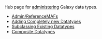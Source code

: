 <slot name="admin/linkbox" />

Hub page for [administering](/src/admin/index.md) Galaxy data types.

* [Admin/ReferenceMAFs](/src/admin/reference-mafs/index.md)
* [Adding Completely new Datatypes](/src/admin/datatypes/adding-complete-datatypes/index.md)
* [Subclassing Existing Datatypes](/src/admin/datatypes/adding-datatypes/index.md)
* [Composite Datatypes](/src/admin/datatypes/composite-datatypes/index.md)
